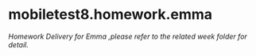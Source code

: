# mobiletest8.homework.emma
*Homework Delivery for Emma ,please refer to the related week folder for detail.*
